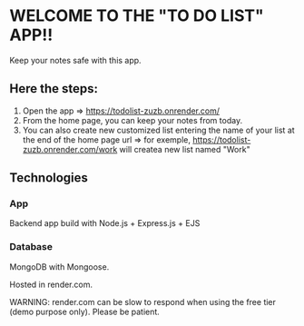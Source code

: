 # WELCOME TO THE "TO DO LIST" APP!!

Keep your notes safe with this app.

## Here the steps:
1. Open the app => https://todolist-zuzb.onrender.com/
2. From the home page, you can keep your notes from today.
3. You can also create new customized list entering the name of your list at the end of the home page url =>
  for exemple, https://todolist-zuzb.onrender.com/work will createa new list named "Work"

## Technologies
### App
Backend app build with Node.js + Express.js + EJS

### Database
MongoDB with Mongoose.

Hosted in render.com.

WARNING: render.com can be slow to respond when using the free tier (demo purpose only). Please be patient.
